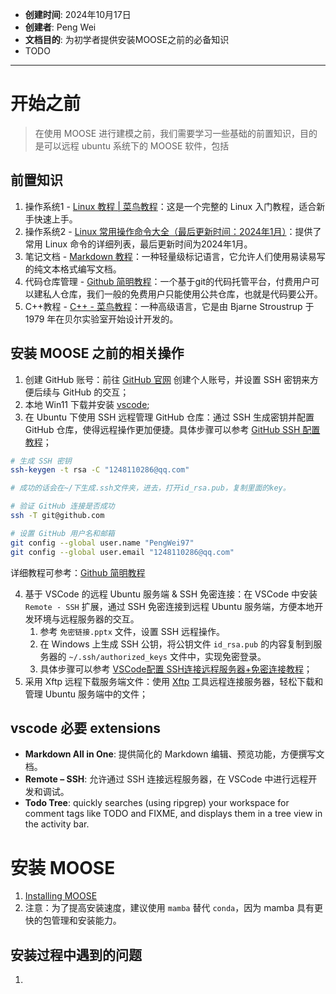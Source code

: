 - **创建时间**: 2024年10月17日
- **创建者**: Peng Wei
- **文档目的**: 为初学者提供安装MOOSE之前的必备知识
- TODO
---

# 开始之前
> 在使用 MOOSE 进行建模之前，我们需要学习一些基础的前置知识，目的是可以远程 ubuntu 系统下的 MOOSE 软件，包括

## 前置知识
1. 操作系统1 - [Linux 教程 | 菜鸟教程](https://www.runoob.com/linux/linux-tutorial.html)：这是一个完整的 Linux 入门教程，适合新手快速上手。
2. 操作系统2 - [Linux 常用操作命令大全（最后更新时间：2024年1月）](https://blog.csdn.net/m0_46422300/article/details/104645072)：提供了常用 Linux 命令的详细列表，最后更新时间为2024年1月。
3. 笔记文档 - [Markdown 教程](https://www.runoob.com/w3cnote/git-guide.html)：一种轻量级标记语言，它允许人们使用易读易写的纯文本格式编写文档。
4. 代码仓库管理 - [Github 简明教程](https://www.runoob.com/w3cnote/git-guide.html)：一个基于git的代码托管平台，付费用户可以建私人仓库，我们一般的免费用户只能使用公共仓库，也就是代码要公开。
5. C++教程 - [C++ - 菜鸟教程](https://www.runoob.com/cplusplus/cpp-tutorial.html)：一种高级语言，它是由 Bjarne Stroustrup 于 1979 年在贝尔实验室开始设计开发的。

## 安装 MOOSE 之前的相关操作
1. 创建 GitHub 账号：前往 [GitHub 官网](https://github.com/) 创建个人账号，并设置 SSH 密钥来方便后续与 GitHub 的交互；
2. 本地 Win11 下载并安装 [vscode](https://code.visualstudio.com/);
3. 在 Ubuntu 下使用 SSH 远程管理 GitHub 仓库：通过 SSH 生成密钥并配置 GitHub 仓库，使得远程操作更加便捷。具体步骤可以参考 [GitHub SSH 配置教程](https://docs.github.com/en/authentication/connecting-to-github-with-ssh)；
```bash
# 生成 SSH 密钥
ssh-keygen -t rsa -C "1248110286@qq.com"

# 成功的话会在~/下生成.ssh文件夹，进去，打开id_rsa.pub，复制里面的key。

# 验证 GitHub 连接是否成功
ssh -T git@github.com

# 设置 GitHub 用户名和邮箱
git config --global user.name "PengWei97"
git config --global user.email "1248110286@qq.com"
```
详细教程可参考：[Github 简明教程](https://www.runoob.com/w3cnote/git-guide.html)

4. 基于 VSCode 的远程 Ubuntu 服务端 & SSH 免密连接：在 VSCode 中安装 `Remote - SSH` 扩展，通过 SSH 免密连接到远程 Ubuntu 服务端，方便本地开发环境与远程服务器的交互。
   1. 参考 `免密链接.pptx` 文件，设置 SSH 远程操作。
   2. 在 Windows 上生成 SSH 公钥，将公钥文件 `id_rsa.pub` 的内容复制到服务器的 `~/.ssh/authorized_keys` 文件中，实现免密登录。
   3. 具体步骤可以参考 [VSCode配置 SSH连接远程服务器+免密连接教程](https://zhuanlan.zhihu.com/p/667236864)；
5. 采用 Xftp 远程下载服务端文件：使用 [Xftp](https://www.xshell.com/zh/xftp/) 工具远程连接服务器，轻松下载和管理 Ubuntu 服务端中的文件；

## vscode 必要 extensions
- **Markdown All in One**: 提供简化的 Markdown 编辑、预览功能，方便撰写文档。
- **Remote – SSH**: 允许通过 SSH 连接远程服务器，在 VSCode 中进行远程开发和调试。
- **Todo Tree**: quickly searches (using ripgrep) your workspace for comment tags like TODO and FIXME, and displays them in a tree view in the activity bar. 

# 安装 MOOSE
1. [Installing MOOSE](https://mooseframework.inl.gov/getting_started/installation/conda.html)
2. 注意：为了提高安装速度，建议使用 `mamba` 替代 `conda`，因为 mamba 具有更快的包管理和安装能力。

## 安装过程中遇到的问题
1. 
